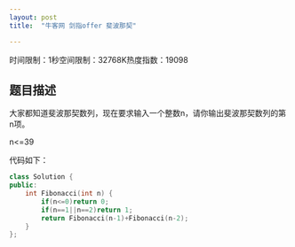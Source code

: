 ```yaml
---
layout: post
title:  "牛客网 剑指offer 斐波那契"

---
```

时间限制：1秒空间限制：32768K热度指数：19098



## 题目描述

大家都知道斐波那契数列，现在要求输入一个整数n，请你输出斐波那契数列的第n项。

n<=39

代码如下：

```c++
class Solution {
public:
    int Fibonacci(int n) {
		if(n<=0)return 0;
		if(n==1||n==2)return 1;
		return Fibonacci(n-1)+Fibonacci(n-2);
    }
};
```

